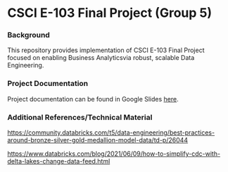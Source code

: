 # CSCI E-103 Final Project (Group 5)

### Background
This repository provides implementation of CSCI E-103 Final Project focused on enabling Business Analyticsvia robust, scalable Data Engineering.

### Project Documentation
Project documentation can be found in Google Slides [here](https://docs.google.com/presentation/d/1CwYPVbOXwXgjPG_UAkBUopxBj9XClE9ccLyiJlJfW2o/edit?usp=sharing).


### Additional References/Technical Material

https://community.databricks.com/t5/data-engineering/best-practices-around-bronze-silver-gold-medallion-model-data/td-p/26044


https://www.databricks.com/blog/2021/06/09/how-to-simplify-cdc-with-delta-lakes-change-data-feed.html
